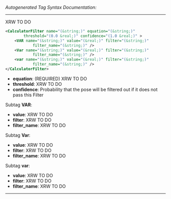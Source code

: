 <!-- THIS IS AN AUTOGENERATED FILE: Don't edit it directly, instead change the schema definition in the code itself. -->

_Autogenerated Tag Syntax Documentation:_

---
XRW TO DO

```xml
<CalculatorFilter name="(&string;)" equation="(&string;)"
        threshold="(0.0 &real;)" confidence="(1.0 &real;)" >
    <VAR name="(&string;)" value="(&real;)" filter="(&string;)"
            filter_name="(&string;)" />
    <Var name="(&string;)" value="(&real;)" filter="(&string;)"
            filter_name="(&string;)" />
    <var name="(&string;)" value="(&real;)" filter="(&string;)"
            filter_name="(&string;)" />
</CalculatorFilter>
```

-   **equation**: (REQUIRED) XRW TO DO
-   **threshold**: XRW TO DO
-   **confidence**: Probability that the pose will be filtered out if it does not pass this Filter


Subtag **VAR**:   

-   **value**: XRW TO DO
-   **filter**: XRW TO DO
-   **filter_name**: XRW TO DO

Subtag **Var**:   

-   **value**: XRW TO DO
-   **filter**: XRW TO DO
-   **filter_name**: XRW TO DO

Subtag **var**:   

-   **value**: XRW TO DO
-   **filter**: XRW TO DO
-   **filter_name**: XRW TO DO

---
